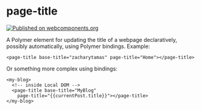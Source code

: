 # page-title

[![Published on webcomponents.org](https://img.shields.io/badge/webcomponents.org-published-blue.svg)](https://beta.webcomponents.org/element/zacharytamas/page-title)

A Polymer element for updating the title of a webpage declaratively, possibly
automatically, using Polymer bindings. Example:

    <page-title base-title="zacharytamas" page-title="Home"></page-title>

Or something more complex using bindings:

    <my-blog>
      <!-- inside Local DOM -->
      <page-title base-title="MyBlog"
        page-title="{{currentPost.title}}"></page-title>
    </my-blog>

